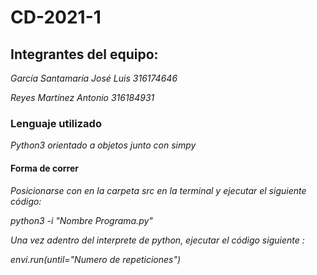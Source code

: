 # CD-2021-1

## Integrantes del equipo:
_García Santamaría José Luis 316174646_

_Reyes Martínez Antonio 316184931_

### Lenguaje utilizado
_Python3 orientado a objetos_
_junto con simpy_


#### Forma de correr
_Posicionarse con en la carpeta src en la terminal y ejecutar el siguiente código:_

_python3 -i "Nombre Programa.py"_

_Una vez adentro del interprete de python, ejecutar el código siguiente :_

_envi.run(until="Numero de repeticiones")_
